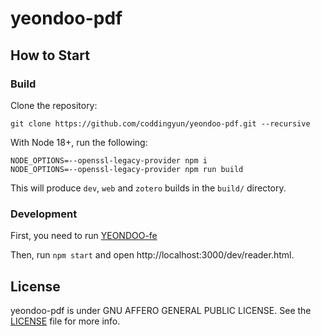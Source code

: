 # yeondoo-pdf

## How to Start
### Build

Clone the repository:

```
git clone https://github.com/coddingyun/yeondoo-pdf.git --recursive
```

With Node 18+, run the following:

```
NODE_OPTIONS=--openssl-legacy-provider npm i
NODE_OPTIONS=--openssl-legacy-provider npm run build
```

This will produce `dev`, `web` and `zotero` builds in the `build/` directory.

### Development
First, you need to run [YEONDOO-fe](https://github.com/YEONDOO-swm/YEONDOO-fe)

Then, run `npm start` and open http://localhost:3000/dev/reader.html.

## License
yeondoo-pdf is under GNU AFFERO GENERAL PUBLIC LICENSE. See the [LICENSE](https://github.com/coddingyun/yeondoo-pdf/blob/master/LICENSE) file for more info.


